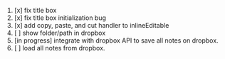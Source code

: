 1. [x] fix title box
2. [x] fix title box initialization bug
3. [x] add copy, paste, and cut handler to inlineEditable
2. [ ] show folder/path in dropbox
1. [in progress] integrate with dropbox API to save all notes on dropbox.
2. [ ] load all notes from dropbox.
